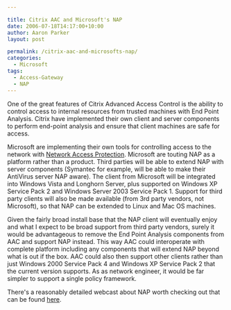 ```yaml
---

title: Citrix AAC and Microsoft's NAP
date: 2006-07-18T14:17:00+10:00
author: Aaron Parker
layout: post

permalink: /citrix-aac-and-microsofts-nap/
categories:
  - Microsoft
tags:
  - Access-Gateway
  - NAP
---
```

One of the great features of Citrix Advanced Access Control is the ability to control access to internal resources from trusted machines with End Point Analysis. Citrix have implemented their own client and server components to perform end-point analysis and ensure that client machines are safe for access.

Microsoft are implementing their own tools for controlling access to the network with [Network Access Protection](http://www.microsoft.com/nap). Microsoft are touting NAP as a platform rather than a product. Third parties will be able to extend NAP with server components (Symantec for example, will be able to make their AntiVirus server NAP aware). The client from Microsoft will be integrated into Windows Vista and Longhorn Server, plus supported on Windows XP Service Pack 2 and Windows Server 2003 Service Pack 1. Support for third party clients will also be made available (from 3rd party vendors, not Microsoft), so that NAP can be extended to Linux and Mac OS machines.

Given the fairly broad install base that the NAP client will eventually enjoy and what I expect to be broad support from third party vendors, surely it would be advantageous to remove the End Point Analysis components from AAC and support NAP instead. This way AAC could interoperate with complete platform including any components that will extend NAP beyond what is out if the box. AAC could also then support other clients rather than just Windows 2000 Service Pack 4 and Windows XP Service Pack 2 that the current version supports. As as network engineer, it would be far simpler to support a single policy framework.

There's a reasonably detailed webcast about NAP worth checking out that can be found [here](https://www118.livemeeting.com/cc/mseventsbmo/view?id=1032297525&role=attend&pw=63A049C8).
